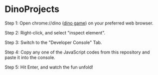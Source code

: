 # DinoProjects
Step 1: Open chrome://dino ([dino game](chrome://dino)) on your preferred web browser. 

Step 2: Right-click, and select "inspect element". 

Step 3: Switch to the "Developer Console" Tab.

Step 4: Copy any one of the JavaScript codes from this repository and paste it into the console.

Step 5: Hit Enter, and watch the fun unfold! 
